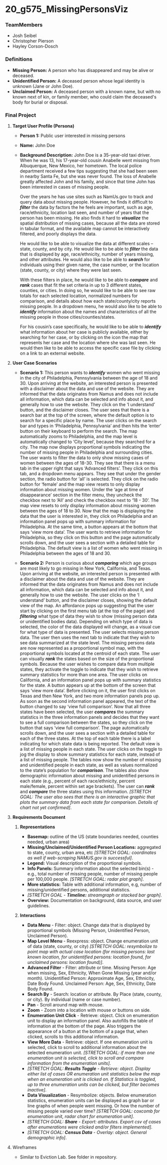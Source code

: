 # 20_g575_MissingPersonsViz

### TeamMembers

* Josh Seibel
* Christopher Pierson
* Hayley Corson-Dosch

### Definitions
* **Missing Person:** A person who has disappeared and may be alive or deceased. 
* **Unidentified Person:** A deceased person whose legal identity is unknown (Jane or John Doe).
* **Unclaimed Person:** A deceased person with a known name, but with no known next of kin, or family member, who could claim the deceased's body for burial or disposal.

### Final Project
1. **Target User Profile (Persona)**
      * **Person 1:** Public user interested in missing persons
      * **Name:** John Doe
      * **Background Description:** John Doe is a 35-year-old taxi driver. When he was 13, his 17-year-old cousin Anabelle went missing from Albuquerque, New Mexico, her hometown. The local police department received a few tips suggesting that she had been seen in nearby Santa Fe, but she was never found. The loss of Anabelle greatly affected John and his family, and since that time John has been interested in cases of missing people.
      
         Over the years he has use sites such as NamUs.gov to track and query data about missing people. However, he finds it difficult to **_filter_** the data by factors the he feels are important, such as age, race/ethnicity, location last seen, and number of years that the person has been missing. He also finds it hard to **_visualize_** the spatial distribution of missing cases, because all the data are stored in tabular format, and the available map cannot be interactively filtered, and poorly displays the data.
         
         He would like to be able to visualize the data at different scales – state, county, and by city. He would like to be able to **_filter_** the data that is displayed by age, race/ethnicity, number of years missing, and other attributes. He would also like to be able to **_search_** for individuals using their given name, the case number, or the location (state, county, or city) where they were last seen.
         
         With these filters in place, he would like to be able to **_compare_** and **_rank_** cases that fit the set criteria in up to 3 different states, counties, or cities. In doing so, he would like to be able to see raw totals for each selected location, normalized numbers for comparison, and details about how each state/county/city reports missing people. In a dropdown menu, he would also like to be able to **_identify_** information about the names and characteristics of all the missing people in those cities/counties/states.
         
         For his cousin’s case specifically, he would like to be able to **_identify_** what information about her case is publicly available, either by searching for her case, or by clicking on the icon the map that represents her case and the location where she was last seen. He would then like to be able to access the specific case file by clicking on a link to an external website.
         
         
         
2. **User Case Scenarios**
      * **Scenario 1:** This person wants to **_identify_** women who went missing in the city of Philadelphia, Pennsylvania between the age of 18 and 30. Upon arriving at the website, an interested person is presented with a disclaimer about the data and use of the website. They are informed that the data originates from Namus and does not include all information, which data can be selected and info about it, and generally how to use the website. They click on the ‘I understand’ button, and the disclaimer closes. The user sees that there is a search bar at the top of the screen, where the default option is to search for a specific place by name. The user clicks on the search bar and types in ‘Philadelphia, Pennsylvania’ and then hits the ‘enter’ button on their keyboard to perform the search. The map automatically zooms to Philadelphia, and the map level is automatically changed to ‘City level’, because they searched for a city. The map now displays proportional symbols indicating the number of missing people in Philadelphia and surrounding cities. The user wants to filter the data to only show missing cases of women between the ages of 18-30. They see that there is a menu tab in the upper right that says ‘Advanced filters’. They click on this tab, and a dropdown menu appears. They see that under the gender section, the radio button for ‘all’ is selected. They click on the radio button for ‘female’ and the map view resets to only display information about missing women. Under the ‘age at time of disappearance’ section in the filter menu, they uncheck the checkbox next to ‘All’ and check the checkbox next to ‘18 - 30’. The map view resets to only display information about missing women between the ages of 18 to 30. Now that the map is displaying the data that the user is interested in, they click on Philadelphia and an information panel pops up with summary information for Philadelphia. At the same time, a button appears at the bottom that says ‘view more data’. The user wants to retrieve information for Philadelphia, so they click on this button and the page automatically scrolls down, and the user sees a section with a detailed table for Philadelphia. The default view is a list of women who went missing in Philadelphia between the ages of 18 and 30.
      
      
      * **Scenario 2:** Person is curious about **_comparing_** which age groups are most likely to go missing in New York, California, and Texas. Upon arriving at the website, an interested person is presented with a disclaimer about the data and use of the website. They are informed that the data originates from Namus and does not include all information, which data can be selected and info about it, and generally how to use the website. The user clicks on the ‘I understand’ button, and the disclaimer closes, showing the default view of the map. An affordance pops up suggesting that the user start by clicking on the first menu tab (at the top of the page) and **_filtering_** what type of data they wish to show (missing person data or unidentified bodies data). Depending on which type of data is selected, the color of the data displayed will change, as a visual cue for what type of data is presented. The user selects missing person data. The user then uses the next tab to indicate that they wish to see data summarized at the state level. The missing persons data are now represented as a proportional symbol map, with the proportional symbols located at the centroid of each state. The user can visually **_rank_** the states based on the size of the proportional symbols. Because the user wishes to compare data from multiple states, they activate the toggle to indicate that they wish to retrieve summary statistics for more than one area. The user clicks on California, and an information panel pops up with summary statistics for the state. A button appears up at the bottom of the screen that says ‘view more data’. Before clicking on it, the user first clicks on Texas and then New York, and two more information panels pop up. As soon as the second information panel appeared, the text of the button changed to say ‘view full comparison’. Now that all three states have been selected, the user **_compares_** the summary statistics in the three information panels and decides that they want to see a full comparison between the states, so they click on the button that says ‘view full comparison’. The page automatically scrolls down, and the user sees a section with a detailed table for each of the three states. At the top of each table there is a label indicating for which state data is being reported. The default view is a list of missing people in each state. The user clicks on the toggle to jog the display to show summary statistics for each state, instead of a list of missing people. The tables now show the number of missing and unidentified people in each state, as well as values normalized to the state’s population for **_comparison_**. The tables also show demographic information about missing and unidentified persons in each state (e.g., percent of each race/ethnicity, percent male/female, percent within set age brackets). The user can **_rank_** and **_compare_** the three states using this information. _[STRETCH GOAL: The user also sees that there is an interactive graphic that plots the summary data from each state for comparison. Details of chart not yet confirmed]_.
      
      
3. **Requirements Document**
    1. **Representations**
        * **Basemap:** outline of the US (state boundaries needed, counties needed, urban area)
        * **Missing/Unclaimed/Unidentified Person Locations:** aggregated to state, county, urban area, etc _[STRETCH GOAL: coordinates as well if web-scraping NAMUS.gov is successful]_.
        * **Legend:** Visual description of the proportional symbols.
        * **Info Panels:** Summary information about the selected bin(s) - e.g., total number of missing people, number of missing people per 100,000 people. _[STRETCH GOAL: radar plot graph]_.
        * **More statistics:** Table with additional information, e.g, number of missing/unidentified persons, additional statistics.
        * _[STRETCH GOAL - **Timeline:** streamgraph or stacked bar graph]_. 
        * **Overview:** Documentation on background, data source, and user guidelines.
        
        
    2. **Interactions**
        * **Data Menu** - Filter: object. Change data that is displayed by proportional symbols (Missing Person, Unidentified Person, Unclaimed Person). 
        * **Map Level Menu** - Reexpress: object. Change enumeration unit of data (state, county, or city) _[STRETCH GOAL: resymbolize to point map with actual case location (for missing persons: last known location, for unidentified persons: location found, for unclaimed persons: location found)]_. 
        * **Advanced Filter** - Filter: attribute or time. Missing Person: Age when missing, Sex, Ethnicity, When Gone Missing (year and/or month). Unidentified Person: Approximate Age, Sex, Ethnicity, Date Body Found. Unclaimed Person: Age, Sex, Ethnicity, Date Body Found. 
        * **Search By** - Search: location or attribute. By Place (state, county, or city). By individual (name or case number). 
        * **Pan** - Scroll around map with mouse. 
        * **Zoom** - Zoom into a location with mouse or buttons on side. 
        * **Enumeration Unit Click** - Retrieve: object. Click on enumeration unit to display an information panel. Also autofills the table of information at the bottom of the page. Also triggers the appearance of a button at the bottom of a page that, when clicked, scrolls to this additional information. 
        * **View More Data** - Retrieve: object. If one enumeration unit is selected, click to scroll to additional information about the selected enumeration unit. _[STRETCH GOAL: if more than one enumeration unit is selected, click to scroll and compare information from the enumeration units]_. 
        * _[STRETCH GOAL: **Results Toggle** - Retrieve: object. Display either list of cases OR enumeration unit statistics below the map when an enumeration unit is clicked on. If Statistics is toggled, up to three enumeration units can be clicked, but filter becomes inactive]_.
        * **Data Visualization** - Resymbolize: objects. Below enumeration statistics, enumeration units can be displayed as graph bar or line graphs of when people went missing. Or how the number of missing people varied over time? _[STRETCH GOAL: coxcomb for enumeration unit, radar chart for enumeration unit]_.
        * _[STRETCH GOAL: **Share** - Export: attributes. Export csv of cases after enumerations were clicked and/or filters implemented]_. 
        * _[STRETCH GOAL: **Census Data** - Overlay: object. General demographic info]_. 

4. Wireframes
    * Similar to Eviction Lab. See folder in repository.
